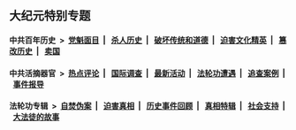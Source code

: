 ## 大纪元特别专题

#### 中共百年历史 &nbsp;>&nbsp; [党魁面目](indexes/nf1176107/README.md?11190430) &nbsp;| &nbsp; [杀人历史](indexes/nf1176106/README.md?11190430) &nbsp;| &nbsp; [破坏传统和道德](indexes/nf1176106/README.md?11190430) &nbsp;| &nbsp; [迫害文化精英](indexes/nf1176111/README.md?11190430) &nbsp;| &nbsp; [篡改历史](indexes/nf1176115/README.md?11190430) &nbsp;| &nbsp; [卖国](indexes/nf1176117/README.md?11190430) 

#### 中共活摘器官 &nbsp;>&nbsp; [热点评论](indexes/nf5879/README.md?11190430) &nbsp;| &nbsp; [国际调查](indexes/nf5947/README.md?11190430) &nbsp;| &nbsp; [最新活动](indexes/nf5883/README.md?11190430) &nbsp;| &nbsp; [法轮功遭遇](indexes/nf5881/README.md?11190430) &nbsp;| &nbsp; [追查案例](indexes/nf5880/README.md?11190430) &nbsp;| &nbsp; [事件报导](indexes/nf5877/README.md?11190430) 

#### 法轮功专辑 &nbsp;>&nbsp; [自焚伪案](indexes/nf5562/README.md?11190430) &nbsp;| &nbsp; [迫害真相](indexes/nf4379/README.md?11190430) &nbsp;| &nbsp; [历史事件回顾](indexes/nf5793/README.md?11190430) &nbsp;| &nbsp; [真相特辑](indexes/nf4389/README.md?11190430) &nbsp;| &nbsp; [社会支持](indexes/nf4386/README.md?11190430) &nbsp;| &nbsp; [大法徒的故事](indexes/nf1147481/README.md?11190430) 
